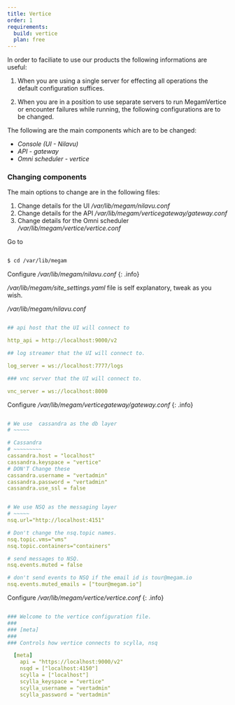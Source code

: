 ```yaml
---
title: Vertice
order: 1
requirements:
  build: vertice
  plan: free
---
```


In order to faciliate to use our products the following informations are useful:

1. When you are using a single server for effecting all operations the  default configuration suffices.

2. When you are in a position to use separate servers to run MegamVertice or encounter failures while running, the following configurations are to be changed.

The following are the main components which are to be changed:

- *Console (UI - Nilavu)*
- *API - gateway*
- *Omni scheduler - vertice*

### Changing components

The main options to change are in the following files:

1. Change details for the UI               */var/lib/megam/nilavu.conf*
2. Change details for the API              */var/lib/megam/verticegateway/gateway.conf*
3. Change details for the Omni scheduler   */var/lib/megam/vertice/vertice.conf*

Go to

```bash

$ cd /var/lib/megam

```

Configure */var/lib/megam/nilavu.conf*
{: .info}

*/var/lib/megam/site_settings.yaml* file is self explanatory, tweak as you wish.

*/var/lib/megam/nilavu.conf*

~~~yaml

## api host that the UI will connect to

http_api = http://localhost:9000/v2

## log streamer that the UI will connect to.

log_server = ws://localhost:7777/logs

### vnc server that the UI will connect to.

vnc_server = ws://localhost:8000

~~~

Configure */var/lib/megam/verticegateway/gateway.conf*
{: .info}


~~~yaml

# We use  cassandra as the db layer
# ~~~~~

# Cassandra
# ~~~~~~~~~
cassandra.host = "localhost"
cassandra.keyspace = "vertice"
# DON'T Change these
cassandra.username = "vertadmin"
cassandra.password = "vertadmin"
cassandra.use_ssl = false

~~~

~~~yaml

# We use NSQ as the messaging layer
# ~~~~~
nsq.url="http://localhost:4151"

# Don't change the nsq.topic names.
nsq.topic.vms="vms"
nsq.topic.containers="containers"

# send messages to NSQ.
nsq.events.muted = false

# don't send events to NSQ if the email id is tour@megam.io
nsq.events.muted_emails = ["tour@megam.io"]

~~~

Configure */var/lib/megam/vertice/vertice.conf*
{: .info}


~~~yaml

### Welcome to the vertice configuration file.
###
### [meta]
###
### Controls how vertice connects to scylla, nsq

  [meta]
    api = "https://localhost:9000/v2"
    nsqd = ["localhost:4150"]
    scylla = ["localhost"]
    scylla_keyspace = "vertice"
    scylla_username = "vertadmin"
    scylla_password = "vertadmin"

~~~
